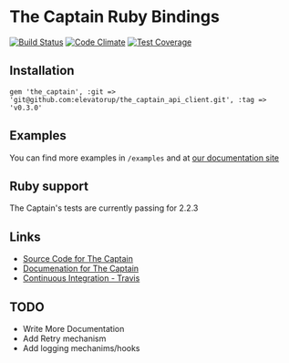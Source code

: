 # The Captain Ruby Bindings
[![Build Status](https://travis-ci.com/BeatnikBranding/the-captain-ruby.svg?token=n786VooY27Eqom8MTsFY)](https://travis-ci.com/BeatnikBranding/the-captain-ruby)
[![Code Climate](https://codeclimate.com/repos/568743721dd3e5010a0078f9/badges/9a334fb9d689f37653bf/gpa.svg)](https://codeclimate.com/repos/568743721dd3e5010a0078f9/feed)
[![Test Coverage](https://codeclimate.com/repos/568743721dd3e5010a0078f9/badges/9a334fb9d689f37653bf/coverage.svg)](https://codeclimate.com/repos/568743721dd3e5010a0078f9/coverage)

## Installation

```
gem 'the_captain', :git => 'git@github.com:elevatorup/the_captain_api_client.git', :tag => 'v0.3.0'
```

## Examples
You can find more examples in `/examples` and at [our documentation site](https://captain.readme.io/docs)

## Ruby support
The Captain's tests are currently passing for 2.2.3

## Links
* [Source Code for The Captain](http://github.com/BeatnikBranding/the-captain-ruby)
* [Documenation for The Captain](https://captain.readme.io/docs)
* [Continuous Integration - Travis](https://travis-ci.com/BeatnikBranding/the-captain-ruby)

## TODO
* Write More Documentation
* Add Retry mechanism
* Add logging mechanims/hooks
